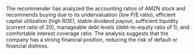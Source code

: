 The recommender has analyzed the accounting ratios of AMZN stock and recommends buying due to its undervaluation (low P/E ratio), efficient capital utilization (high ROE), stable dividend payout, sufficient liquidity (current ratio of 20), manageable debt levels (debt-to-equity ratio of 1), and comfortable interest coverage ratio. The analysis suggests that the company has a strong financial position, reducing the risk of default or financial distress.